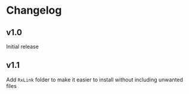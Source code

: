 # Changelog

## v1.0

Initial release

## v1.1

Add `RxLink` folder to make it easier to install without including unwanted files
